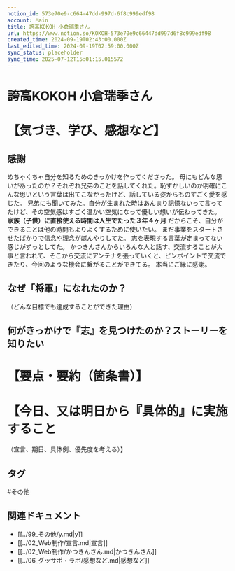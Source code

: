 ```yaml
---
notion_id: 573e70e9-c664-47dd-997d-6f8c999edf98
account: Main
title: 誇高KOKOH 小倉瑞季さん
url: https://www.notion.so/KOKOH-573e70e9c66447dd997d6f8c999edf98
created_time: 2024-09-19T02:43:00.000Z
last_edited_time: 2024-09-19T02:59:00.000Z
sync_status: placeholder
sync_time: 2025-07-12T15:01:15.015572
---
```

# 誇高KOKOH 小倉瑞季さん

# 【気づき、学び、感想など】
## 感謝
めちゃくちゃ自分を知るためのきっかけを作ってくださった。
母にもどんな思いがあったのか？それぞれ兄弟のことを話してくれた。恥ずかしいのか明確にこんな思いという言葉は出てこなかったけど、話している姿からものすごく愛を感じた。
兄弟にも聞いてみた。自分が生まれた時はあんまり記憶ないって言ってたけど、その空気感はすごく温かい空気になって優しい想いが伝わってきた。
**家族（子供）に直接使える時間は人生でたった３年４ヶ月**
だからこそ、自分ができることは他の時間もよりよくするために使いたい。
まだ事業をスタートさせたばかりで信念や理念がぼんやりしてた。
志を表現する言葉が定まってない感じがずっとしてた。
かつきんさんからいろんな人と話す、交流することが大事と言われて、そこから交流にアンテナを張っていくと、ピンポイントで交流できたり、今回のような機会に繋がることができてる。
本当にご縁に感謝。
## なぜ「将軍」になれたのか？
（どんな目標でも達成することができた理由）
## 何がきっかけで『志』を見つけたのか？ストーリーを知りたい
# 【要点・要約（箇条書）】
# 【今日、又は明日から『具体的』に実施すること
（宣言、期日、具体例、優先度を考える）】

## タグ

#その他 

## 関連ドキュメント

- [[../99_その他/y.md|y]]
- [[../02_Web制作/宣言.md|宣言]]
- [[../02_Web制作/かつきんさん.md|かつきんさん]]
- [[../06_グッサポ・ラボ/感想など.md|感想など]]
